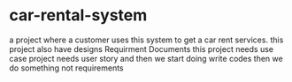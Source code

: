 # car-rental-system

a project where a customer uses this system to get a car rent services.
this project also have designs Requirment Documents
this project needs use case 
project needs user story
and then we start doing write codes
then we do something
not requirements
